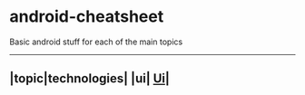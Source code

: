 # android-cheatsheet
Basic android stuff for each of the main topics 

---
|topic|technologies|
|ui| [Ui](./ui.md)|
---
